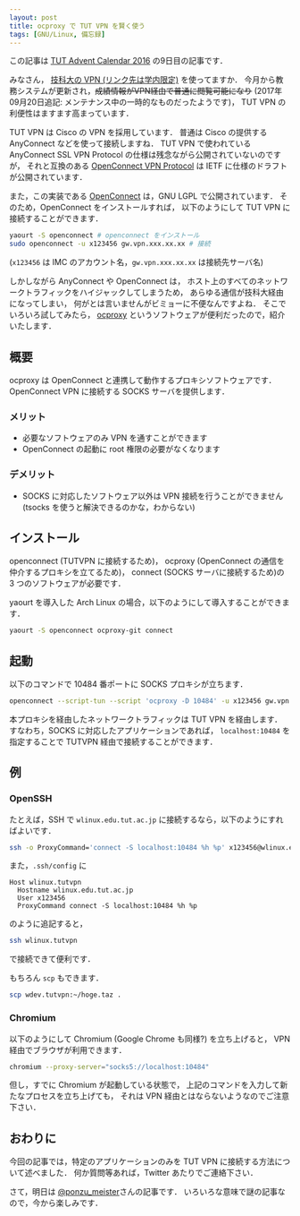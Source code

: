 ```yaml
---
layout: post
title: ocproxy で TUT VPN を賢く使う
tags: [GNU/Linux, 備忘録]
---
```


この記事は
[TUT Advent Calendar 2016](http://www.adventar.org/calendars/1357)
の9日目の記事です．

みなさん，
[技科大の VPN (リンク先は学内限定)](http://www.imc.tut.ac.jp/network/vpn)
を使ってますか．
今月から教務システムが更新され，<s>成績情報がVPN経由で普通に閲覧可能になり</s>
(2017年09月20日追記: メンテナンス中の一時的なものだったようです)，
TUT VPN の利便性はますます高まっています．

TUT VPN は Cisco の VPN を採用しています．
普通は Cisco の提供する AnyConnect などを使って接続しますね．
TUT VPN で使われている AnyConnect SSL VPN Protocol の仕様は残念ながら公開されていないのですが，
それと互換のある
[OpenConnect VPN Protocol](https://tools.ietf.org/id/draft-mavrogiannopoulos-openconnect-00.html)
は IETF に仕様のドラフトが公開されています．
<!-- more -->
また，この実装である
[OpenConnect](http://www.infradead.org/openconnect/)
は，GNU LGPL で公開されています．
そのため，OpenConnect をインストールすれば，
以下のようにして TUT VPN に接続することができます．

```bash
yaourt -S openconnect # openconnect をインストール
sudo openconnect -u x123456 gw.vpn.xxx.xx.xx # 接続
```

(`x123456` は IMC のアカウント名，`gw.vpn.xxx.xx.xx` は接続先サーバ名)

しかしながら AnyConnect や OpenConnect は，
ホスト上のすべてのネットワークトラフィックをハイジャックしてしまうため，
あらゆる通信が技科大経由になってしまい，
何がとは言いませんがビミョーに不便なんですよね．
そこでいろいろ試してみたら，
[ocproxy](https://github.com/cernekee/ocproxy)
というソフトウェアが便利だったので，紹介いたします．

## 概要
ocproxy は OpenConnect と連携して動作するプロキシソフトウェアです．
OpenConnect VPN に接続する SOCKS サーバを提供します．

### メリット
- 必要なソフトウェアのみ VPN を通すことができます
- OpenConnect の起動に root 権限の必要がなくなります

### デメリット
- SOCKS に対応したソフトウェア以外は VPN 接続を行うことができません
  (tsocks を使うと解決できるのかな，わからない)

## インストール
openconnect (TUTVPN に接続するため)，
ocproxy (OpenConnect の通信を仲介するプロキシを立てるため)，
connect (SOCKS サーバに接続するため)の 3 つのソフトウェアが必要です．

yaourt を導入した Arch Linux の場合，以下のようにして導入することができます．

```bash
yaourt -S openconnect ocproxy-git connect
```

## 起動
以下のコマンドで 10484 番ポートに SOCKS プロキシが立ちます．

```bash
openconnect --script-tun --script 'ocproxy -D 10484' -u x123456 gw.vpn.xxx.xx.xx
```

本プロキシを経由したネットワークトラフィックは TUT VPN を経由します．
すなわち，SOCKS に対応したアプリケーションであれば，
`localhost:10484` を指定することで TUTVPN 経由で接続することができます．

## 例

### OpenSSH
たとえば，SSH で `wlinux.edu.tut.ac.jp` に接続するなら，以下のようにすればよいです．

```bash
ssh -o ProxyCommand='connect -S localhost:10484 %h %p' x123456@wlinux.edu.tut.ac.jp
```

また，`.ssh/config` に

```
Host wlinux.tutvpn
  Hostname wlinux.edu.tut.ac.jp
  User x123456
  ProxyCommand connect -S localhost:10484 %h %p
```

のように追記すると，

```bash
ssh wlinux.tutvpn
```

で接続できて便利です．

もちろん `scp` もできます．

```bash
scp wdev.tutvpn:~/hoge.taz .
```

### Chromium
以下のようにして Chromium (Google Chrome も同様?) を立ち上げると，
VPN 経由でブラウザが利用できます．

```bash
chromium --proxy-server="socks5://localhost:10484"
```

但し，すでに Chromium が起動している状態で，
上記のコマンドを入力して新たなプロセスを立ち上げても，
それは VPN 経由とはならないようなのでご注意下さい．

## おわりに
今回の記事では，特定のアプリケーションのみを TUT VPN に接続する方法について述べました．
何か質問等あれば，Twitter あたりでご連絡下さい．

さて，明日は
[@ponzu\_meister](http://www.adventar.org/users/13547)さんの記事です．
いろいろな意味で謎の記事なので，今から楽しみです．

